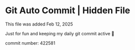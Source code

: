 # Git Auto Commit | Hidden File

This file was added Feb 12, 2025

Just for fun and keeping my daily git commit active 🤪

commit number: 422581
